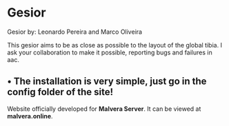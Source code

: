 # Gesior
Gesior by: Leonardo Pereira and Marco Oliveira

This gesior aims to be as close as possible to the layout of the global tibia.
I ask your collaboration to make it possible, reporting bugs and failures in aac.

• The installation is very simple, just go in the config folder of the site!
----------------------------------------------------------------------------------

Website officially developed for <b>Malvera Server</b>.
It can be viewed at <b>malvera.online</b>.
